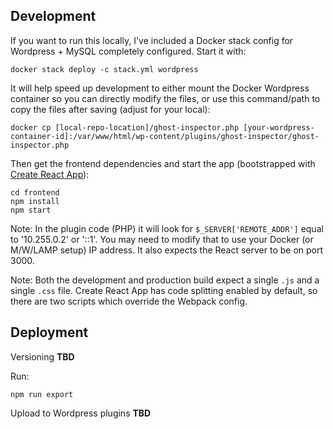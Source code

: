 ## Development

If you want to run this locally, I've included a Docker stack config for Wordpress + MySQL completely configured. Start it with:
```
docker stack deploy -c stack.yml wordpress
```
It will help speed up development to either mount the Docker Wordpress container so you can directly modify the files, or use this command/path to copy the files after saving (adjust for your local):
```
docker cp [local-repo-location]/ghost-inspector.php [your-wordpress-container-id]:/var/www/html/wp-content/plugins/ghost-inspector/ghost-inspector.php
```

Then get the frontend dependencies and start the app (bootstrapped with [Create React App](https://github.com/facebook/create-react-app)):
```
cd frontend
npm install
npm start
```

Note: In the plugin code (PHP) it will look for `$_SERVER['REMOTE_ADDR']` equal to '10.255.0.2' or '::1'. You may need to modify that to use your Docker (or M/W/LAMP setup) IP address. It also expects the React server to be on port 3000.

Note: Both the development and production build expect a single `.js` and a single `.css` file. Create React App has code splitting enabled by default, so there are two scripts which override the Webpack config.

## Deployment

Versioning **TBD** 

Run:
```
npm run export
```

Upload to Wordpress plugins **TBD**
